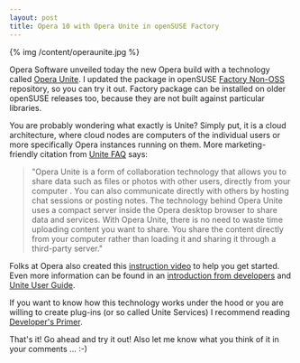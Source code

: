 ```yaml
---
layout: post
title: Opera 10 with Opera Unite in openSUSE Factory
---
```


{% img /content/operaunite.jpg %}

Opera Software unveiled today the new Opera build with a technology called [Opera Unite](http://unite.opera.com/). I updated the package in openSUSE [Factory Non-OSS](http://download.opensuse.org/factory/repo/non-oss/) repository, so you can try it out. Factory package can be installed on older openSUSE releases too, because they are not built against particular libraries.

You are probably wondering what exactly is Unite? Simply put, it is a cloud architecture, where cloud nodes are computers of the individual users or more specifically Opera instances running on them. More marketing-friendly citation from [Unite FAQ](http://unite.opera.com/support/) says:

> "Opera Unite is a form of collaboration technology that allows you to share data such as files or photos with other users, directly from your computer . You can also communicate directly with others by hosting chat sessions or posting notes. The technology behind Opera Unite uses a compact server inside the Opera desktop browser to share data and services. With Opera Unite, there is no need to waste time uploading content you want to share. You share the content directly from your computer rather than loading it and sharing it through a third-party server."

Folks at Opera also created this [instruction video](http://www.youtube.com/watch?v=-omonwFkkrY) to help you get started. Even more information can be found in an [introduction from developers](http://dev.opera.com/articles/view/an-introduction-to-opera-unite/) and [Unite User Guide](http://unite.opera.com/support/userguide/).

If you want to know how this technology works under the hood or you are willing to create plug-ins (or so called Unite Services) I recommend reading [Developer's Primer](http://dev.opera.com/articles/view/opera-unite-developer-primer/).

That's it! Go ahead and try it out! Also let me know what you think of it in your comments ... :-)
